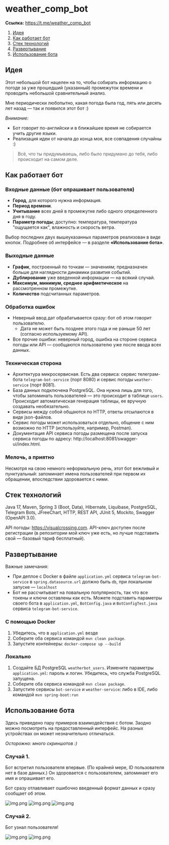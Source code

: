 # weather_comp_bot

**Ссылка:** https://t.me/weather_comp_bot

1. [Идея](#идея)
2. [Как работает бот](#как-работает-бот)
3. [Стек технологий](#стек-технологий)
4. [Развертывание](#развертывание)
5. [Использование бота](#использование-бота)

## Идея
Этот небольшой бот нацелен на то, чтобы собирать информацию о погоде за уже прошедший (указанный) промежуток времени и проводить небольшой сравнительный анализ. 

Мне периодически любопытно, какая погода была год, пять или десять лет назад — так и появился этот бот :)

_Внимание:_ 
* Бот говорит по-английски и в ближайшее время не собирается учить другие языки.
* Реализация идеи от начала до конца моя, все совпадения случайны :)
> Всё, что ты придумываешь, либо было придумано до тебя, либо происходит на самом деле.

## Как работает бот
### Входные данные (бот опрашивает пользователя)
* **Город**, для которого нужна информация.
* **Период времени**.
* **Учитывание** всех дней в промежутке либо одного определенного дня в году.
* **Параметр погоды**; доступно: температура, температура "ощущается как", влажность и скорость ветра.

Выбор последних двух вышеуказанных параметров реализован в виде кнопок. Подробнее об интерфейсе — в разделе **«Использование бота»**.

### Выходные данные
* **График**, построенный по точкам — значениям; предназначен больше для наглядности динамики развития событий.
* **Дублирование** уже введенной информации — на всякий случай.
* **Максимум, минимум, среднее арифметическое** на рассмотренном промежутке.
* **Количество** подсчитанных параметров.

### Обработка ошибок
* Неверный ввод дат обрабатывается сразу: бот об этом говорит пользователю.
  * Дата не может быть позднее этого года и не раньше 50 лет (согласно используемому API).
* Все прочие ошибки: неверный город, ошибка на стороне сервиса погоды или API — сообщаются пользователю уже после ввода всех данных.

### Техническая сторона
* Архитектура микросервисная. Есть два сервиса: сервис телеграм-бота `telegram-bot-service` (порт 8080) и сервис погоды `weather-service` (порт 8081).
* База данных подключена PostgreSQL. Она нужна лишь для того, чтобы запоминать пользователей — это происходит в таблице `users`. Происходит автоматическая генерация таблицы, ее вручную создавать необязательно.
* Сервисы между собой общаются по HTTP, ответы отсылаются в виде json-файлов.
* Сервис погоды может использоваться отдельно, общение с ним возможно по HTTP (используйте, например, Postman).
* Документация API сервиса погоды размещена после запуска сервиса погоды по адресу: http://localhost:8081/swagger-ui/index.html.

### Мелочь, а приятно
Несмотря на свою немного неформальную речь, этот бот вежливый и пунктуальный: запоминает имена пользователей при первом их обращении, впоследствии здоровается с ними.

## Стек технологий
Java 17, Maven, Spring 3 (Boot, Data), Hibernate, Liquibase, PostgreSQL, Telegram Bots, JFreeChart, HTTP, REST API, JUnit 5, Mockito, Swagger (OpenAPI 3.0).

API погоды: https://visualcrossing.com. API-ключ доступен после регистрации (в репозитории мой ключ уже есть, но лучше подставить свой — базовый тариф бесплатный).

## Развертывание
Важные замечания:
* При деплое с Docker в файле `application.yml` сервиса `telegram-bot-service` в `spring.datasource.url` должно быть `db`, при локальном запуске — `localhost`
* Бот не рассчитывает на повальную популярность, так что все токены и ключи оставлены как есть. Можете подставить параметры своего бота в `application.yml`, `BotConfig.java` и `BotConfigTest.java` сервиса `telegram-bot-service`.

### С помощью Docker
1) Убедитесь, что в `application.yml` везде
2) Соберите оба сервиса командой `mvn clean package`.
2) Запустите контейнеры: `docker-compose up --build`

### Локально
1) Создайте БД PostgreSQL `weatherbot_users`. Измените параметры `application.yml`: пароль и логин. Убедитесь, что служба PostgreSQL запущена.
2) Соберите оба сервиса командой `mvn clean package`.
3) Запустите сервисы `bot-service` и `weather-service`: либо в IDE, либо командой `mvn spring-boot:run`

## Использование бота

Здесь приведено пару примеров взаимодействия с ботом. Заодно можно посмотреть на предоставленный интерфейс. На разных устройствах он может незначительно отличаться.

_Осторожно: много скриншотов :)_

### Случай 1.

Бот встретил пользователя впервые. (По крайней мере, ID пользователя нет в базе данных.) Он здоровается с пользователем, запоминает его имя и опрашивает его. 

Бот сразу отлавливает ошибочно введенный формат данных и сразу сообщает об этом.

![img.png](misc/case1-1.png)
![img.png](misc/case1-2.png)
![img.png](misc/case1-3.png)

### Случай 2.

Бот узнал пользователя! 

![img.png](misc/case2-1.png)
![img.png](misc/case2-2.png)